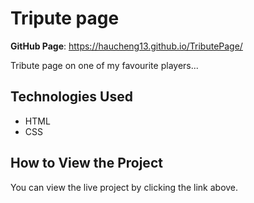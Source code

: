 # Tripute page

**GitHub Page**: https://haucheng13.github.io/TributePage/

Tribute page on one of my favourite players...

## Technologies Used
- HTML
- CSS

## How to View the Project
You can view the live project by clicking the link above.
